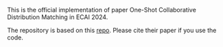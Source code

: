 This is the official implementation of paper One-Shot Collaborative Distribution Matching in ECAI 2024.

The repository is based on this [repo](https://github.com/uitrbn/IDM). Please cite their paper if you use the code.


